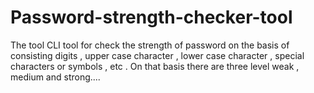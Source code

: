 # Password-strength-checker-tool
The tool CLI tool for check the strength of password on the basis of consisting digits , upper case character , lower case character , special characters or symbols , etc . On that basis there are three level weak , medium and strong....
